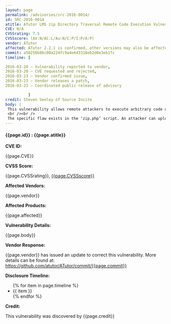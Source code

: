 ```yaml
---
layout: page
permalink: /advisories/src-2016-0014/
id: SRC-2016-0014
atitle: ATutor LMS zip Directory Traversal Remote Code Execution Vulnerability
CVE: N/A
CVSSrating: 7.5
CVSSscore: (AV:N/AC:L/Au:N/C:P/I:P/A:P)
vendor: ATutor
affected: ATutor 2.2.1 is confirmed, other versions may also be affected.
commit: a50250b86c00a224fc9a4e643318eb2d0e3eb1fc
timeline: [

2016-03-20 – Vulnerability reported to vendor,
2016-03-20 – CVE requested and rejected,
2016-03-23 – Vendor confirmed issue,
2016-03-23 – Vendor releases a patch,
2016-03-23 – Coordinated public release of advisory

          ]
credit: Steven Seeley of Source Incite
body: |
 This vulnerability allows remote attackers to execute arbitrary code on vulnerable installations of ATutor. Authentication is required to exploit this vulnerability however authentication bypass vulnerabilities are known and remote registration is open by default.
 <br /><br />
 The specific flaw exists in the ‘zip.php’ script. An attacker can upload a zip file using the ‘upload.php’ script containing a directory traversal attack and have them extracted by the ‘zip.php’ script. Files can be extracted into the applications web root by bypassing a poor blacklist sanity check from the preExportCallBack() function. An attacker can leverage this to upload and execute arbitrary php code.
---
```


<h4><b>{{page.id}} : {{page.atitle}}</b></h4>

**CVE ID:**
<p class="cn">{{page.CVE}}</p>

**CVSS Score:**
<p class="cn">{{page.CVSSrating}}, <a href="https://nvd.nist.gov/cvss/v2-calculator?vector={{page.CVSSscore}}">{{page.CVSSscore}}</a></p>

**Affected Vendors:**
<p class="cn">{{page.vendor}}</p>

**Affected Products:**
<p class="cn">{{page.affected}}</p>

**Vulnerability Details:**
<p class="cn">{{page.body}}</p>

**Vendor Response:**
<p class="cn">{{page.vendor}} has issued an update to correct this vulnerability. More details can be found at: <a href="https://github.com/atutor/ATutor/commit/{{page.commit}}">https://github.com/atutor/ATutor/commit/{{page.commit}}</a></p>

**Disclosure Timeline:**
<ul class="cn">
{% for item in page.timeline %}
  <li>{{ item }}</li>
{% endfor %}
</ul>

**Credit:**
<p class="cn">This vulnerability was discovered by {{page.credit}}</p>
